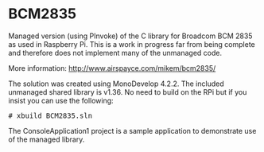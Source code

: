 BCM2835
=======
Managed version (using PInvoke) of the C library for Broadcom BCM 2835 as used in Raspberry Pi.
This is a work in progress far from being complete and therefore does not implement many of the unmanaged code.

More information: http://www.airspayce.com/mikem/bcm2835/

The solution was created using MonoDevelop 4.2.2. The included unmanaged shared library is v1.36.
No need to build on the RPi but if you insist you can use the following:
<pre>
# xbuild BCM2835.sln
</pre>

The ConsoleApplication1 project is a sample application to demonstrate use of the managed library.
